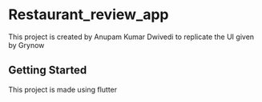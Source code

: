 # Restaurant_review_app

This project is created by Anupam Kumar Dwivedi to replicate the UI given by Grynow

## Getting Started

This project is made using flutter